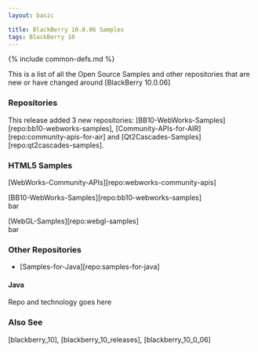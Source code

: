 ```yaml
---
layout: basic

title: BlackBerry 10.0.06 Samples
tags: BlackBerry 10
---
```

{% include common-defs.md %}

This is a list of all the Open Source Samples and other repositories
that are new or have changed around [BlackBerry 10.0.06]

### Repositories

This release added 3 new repositories: [BB10-WebWorks-Samples][repo:bb10-webworks-samples],
[Community-APIs-for-AIR][repo:community-apis-for-air] and
[Qt2Cascades-Samples][repo:qt2cascades-samples].


### HTML5 Samples

[WebWorks-Community-APIs][repo:webworks-community-apis]  


[BB10-WebWorks-Samples][repo:bb10-webworks-samples]  
bar

[WebGL-Samples][repo:webgl-samples]  
bar


### Other Repositories

* [Samples-for-Java][repo:samples-for-java]



#### Java




Repo and technology goes here


### Also See
[blackberry_10], [blackberry_10_releases], [blackberry_10_0_06]

 
 
